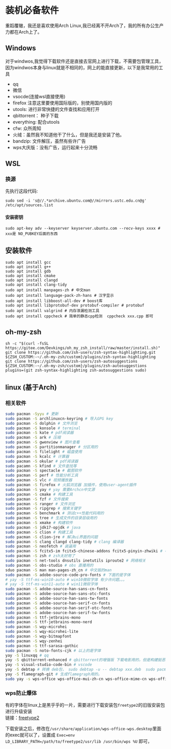# 装机必备软件

重蹈覆辙，我还是喜欢使用Arch Linux,我已经离不开Arch了，我的所有办公生产力都在Arch上了。

## Windows

对于windwos,我觉得下载软件还是直接去官网上进行下载，不需要包管理工具，因为windwos本身与linux就是不相同的，网上的能直接更新，以下是我常用的工具

- qq
- 微信
- vsocde(连接wsl直接使用)
- firefox 注意这里要使用国际版的，别使用国内版的
- utools: 进行非常快捷的文件查找和应用打开
- qbittorrent： 种子下载
- everything: 配合utools
- cfw: 众所周知
- 火绒：虽然我不知道他干了什么，但是我还是安装了他。
- bandzip: 文件解压，虽然有些许广告
- wps大庆版：没有广告，运行起来十分流畅

## WSL

### 换源

先执行这段代码:

```shell
sudo sed -i 's@//.*archive.ubuntu.com@//mirrors.ustc.edu.cn@g' /etc/apt/sources.list
```

#### 安装密钥

```shell
sudo apt-key adv --keyserver keyserver.ubuntu.com --recv-keys xxxx # xxx是 NO_PUBKEY后面的东西
```

## 安装软件


```shell
sudo apt install gcc
sudo apt install g++
sudo apt install gdb
sudo apt install cmake
sudo apt install clangd 
sudo apt install clang-tidy
sudo apt install manpages-zh # 中文man
sudo apt install language-pack-zh-hans # 汉字显示
sudo apt install libboost-all-dev # boost库
sudo apt install libprotobuf-dev protobuf-compiler # protobuf
sudo apt install valgrind # 内存泄漏检测工具
sudo apt install cppcheck # 简单的静态cpp检测  cppcheck xxx.cpp 即可
```

## oh-my-zsh

```shell
sh -c "$(curl -fsSL https://gitee.com/Devkings/oh_my_zsh_install/raw/master/install.sh)"
git clone https://github.com/zsh-users/zsh-syntax-highlighting.git ${ZSH_CUSTOM:-~/.oh-my-zsh/custom}/plugins/zsh-syntax-highlighting
git clone https://github.com/zsh-users/zsh-autosuggestions ${ZSH_CUSTOM:-~/.oh-my-zsh/custom}/plugins/zsh-autosuggestions
plugins=(git zsh-syntax-highlighting zsh-autosuggestions sudo)
```

## linux (基于Arch)

### 相关软件

```bash
sudo pacman -Syyu # 更新
sudo pacman -S archlinuxcn-keyring # 导入GPG key
sudo pacman -S dolphin # 文件浏览
sudo pacman -S konsole # terminal
sudo pacman -S kate # pdf阅读器
sudo pacman -S ark # 压缩
sudo pacman -S gwenview # 图片查看 
sudo pacman -S partitionmanager # 分区用的
sudo pacman -S filelight # 磁盘使用
sudo pacman -S kcalc # 计算器 
sudo pacman -S okular # pdf阅读器
sudo pacamn -S kfind # 文件查找等
sudo pacman -S spectacle # 截图软件
sudo pacman -S perf # 性能分析工具
sudo pacman -S vlc # 视频播放器
sudo pacman -S firefox # 火狐浏览器 加插件，使用user-agent插件
sudo pacman -S yay # yay 需要Archcn中文源
sudo pacman -S cmake # 构建工具 
sudo pacman -S fzf # 文件搜索
sudo pacman -S ranger # 文件浏览
sudo pacman -S ripgrep # 搜索关键字
sudo pacman -S benchmark # 测试c++性能代码用的
sudo pacman -S tree # 生成文件的目录层级用的
sudo pacman -S xmake # 构建软件
sudo pacman -S jdk17-opjdk # java
sudo pacman -S clion # 构建工具
sudo pacman -S clion-jre # 解决ui界面的问题
sudo pacman -S clang clangd clang-tidy # clang 编译器
sudo pacman -S neofetch # 装逼用
sudo pacman -S fcitx5-im fcitx5-chinese-addons fcitx5-pinyin-zhwiki # 中文输入法
sudo pacman -S zsh # zsh太好用了
sudo pacman -S net-tools dnsutils inetutils iproute2 # 网络相关
sudo pacman -S obs-studio # obs 直播用的
sduo pacman -S man man-pages-zh_cn # 中文版的man
sudo pacman -S adobe-source-code-pro-fonts # 下面的是字体
# yay -S ttf-ms-win10-auto # win10微软字体 有少许问题。。。
# yay -S ttf-ms-win11-auto # win11微软字体
sudo pacman -S adobe-source-han-sans-cn-fonts
sudo pacman -S adobe-source-han-sans-otc-fonts
sudo pacman -S adobe-source-han-sans-tw-fonts
sudo pacman -S adobe-source-han-serif-cn-fonts
sudo pacman -S adobe-source-han-serif-otc-fonts
sudo pacman -S adobe-source-han-serif-tw-fonts
sudo pacman -S ttf-jetbrains-mono
sudo pacman -S ttf-jetbrains-mono-nerd
sudo pacman -S wqy-microhei
sudo pacman -S wqy-microhei-lite
sudo pacman -S wqy-bitmapfont
sudo pacman -S wqy-zenhei
sudo pacman -S ttf-sarasa-gothic
sudo pacman -S noto-fonts-cjk # 以上的是字体
yay -S linuxqq # qq
yay -S qbittorrent-enhanced # qbittorrent的增强版 下载电影用的，但是构建挺恶心的qwq
yay -S visual-studio-code-bin # vscode
yay -S debtap # 转换 deb包， sudo debtap -u -- debtap xxx.deb  sudo pacman -U xxxx
yay -S flamegraph-git # 生成flamegraph用的。
sudo yay -s wps-office wps-office-mui-zh-cn wps-office-mime-cn wps-office-fonts ttf-ms-fonts ttf-wps-fonts # wps的相关
```

### wps防止爆体

有的字体在linux上是黑乎乎的一片，需要进行下载安装包`freetype2`的旧版安装包进行升级安装  
链接：[freetype2](https://archive.org/download/archlinux_pkg_freetype2/freetype2-2.13.0-1-x86_64.pkg.tar.zst)

下载安装之后，修改在`/usr/share/application/wps-office-wps.desktop`里面的exec就可以了，设置成  `Exec=env LD_LIBRARY_PATH=/path/to/freetype2/usr/lib /usr/bin/wps %U` 即可，